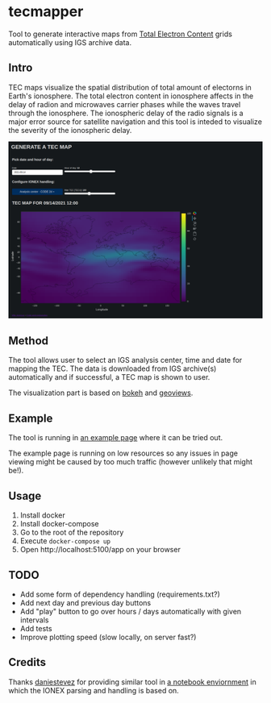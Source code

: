 # tecmapper
Tool to generate interactive maps from [Total Electron Content](https://en.wikipedia.org/wiki/Total_electron_content) grids automatically using IGS archive data.

## Intro

TEC maps visualize the spatial distribution of total amount of electorns in Earth's ionosphere. The total electron content in ionosphere affects in the delay of radion and microwaves carrier phases while the waves travel through the ionosphere. The ionospheric delay of the radio signals is a major error source for satellite navigation and this tool is inteded to visualize the severity of the ionospheric delay.

![Screenshot](resources/screenshot.png "Screenshot")


## Method
The tool allows user to select an IGS analysis center, time and date for mapping the TEC. The data is downloaded from IGS archive(s) automatically and if successful, a TEC map is shown to user.

The visualization part is based on [bokeh](https://bokeh.org/) and [geoviews](https://geoviews.org/).

## Example
The tool is running in [an example page](https://tec.jopppis.com/app) where it can be tried out.

The example page is running on low resources so any issues in page viewing might be caused by too much traffic (however unlikely that might be!).

## Usage
1. Install docker
2. Install docker-compose
3. Go to the root of the repository
4. Execute `docker-compose up`
5. Open http://localhost:5100/app on your browser

## TODO
* Add some form of dependency handling (requirements.txt?)
* Add next day and previous day buttons
* Add "play" button to go over hours / days automatically with given intervals
* Add tests
* Improve plotting speed (slow locally, on server fast?)

## Credits
Thanks [daniestevez](https://github.com/daniestevez) for providing similar tool in [a notebook enviornment](https://github.com/daniestevez/jupyter_notebooks/blob/master/IONEX.ipynb) in which the IONEX parsing and handling is based on.
